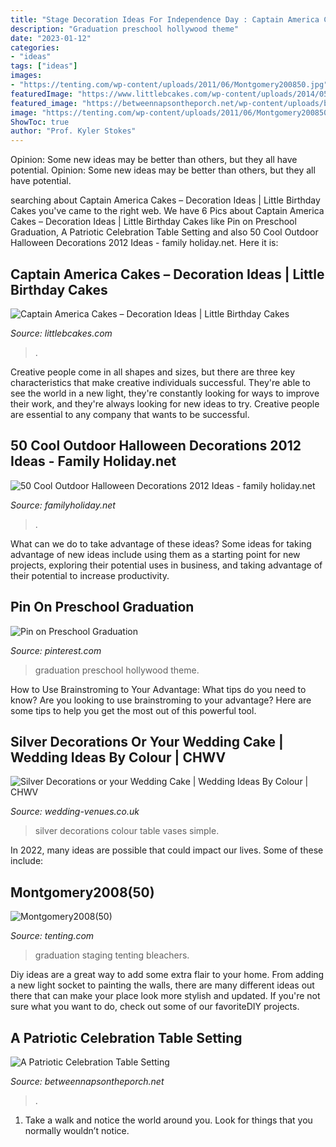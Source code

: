 ```yaml
---
title: "Stage Decoration Ideas For Independence Day : Captain America Cakes – Decoration Ideas"
description: "Graduation preschool hollywood theme"
date: "2023-01-12"
categories:
- "ideas"
tags: ["ideas"]
images:
- "https://tenting.com/wp-content/uploads/2011/06/Montgomery200850.jpg"
featuredImage: "https://www.littlebcakes.com/wp-content/uploads/2014/05/Captain-America-Cakes-Photos.jpg"
featured_image: "https://betweennapsontheporch.net/wp-content/uploads/blogger/-KZNOw4Bh99k/TfkrkJOfKQI/AAAAAAAAahc/9kIpBgZ6gUA/s1600/1.JPG"
image: "https://tenting.com/wp-content/uploads/2011/06/Montgomery200850.jpg"
ShowToc: true
author: "Prof. Kyler Stokes"
---
```



Opinion: Some new ideas may be better than others, but they all have potential.
Opinion: Some new ideas may be better than others, but they all have potential.

	

		
searching about Captain America Cakes – Decoration Ideas | Little Birthday Cakes you've came to the right web. We have 6 Pics about Captain America Cakes – Decoration Ideas | Little Birthday Cakes like Pin on Preschool Graduation, A Patriotic Celebration Table Setting and also 50 Cool Outdoor Halloween Decorations 2012 Ideas - family holiday.net. Here it is:
		
    
## Captain America Cakes – Decoration Ideas | Little Birthday Cakes

<img loading=lazy src="https://www.littlebcakes.com/wp-content/uploads/2014/05/Captain-America-Cakes-Photos.jpg" onerror="this.onerror=null;this.src='https://tse4.mm.bing.net/th?id=OIP.yrKUWT3VVtotVGhcENYnjAHaJ4&amp;pid=15.1';" alt="Captain America Cakes – Decoration Ideas | Little Birthday Cakes">

_Source: littlebcakes.com_

>. 

	

Creative people come in all shapes and sizes, but there are three key characteristics that make creative individuals successful. They're able to see the world in a new light, they're constantly looking for ways to improve their work, and they're always looking for new ideas to try. Creative people are essential to any company that wants to be successful.

    
## 50 Cool Outdoor Halloween Decorations 2012 Ideas - Family Holiday.net

<img loading=lazy src="https://www.familyholiday.net/wp-content/uploads/2012/09/Cool-Outdoor-Halloween-Decorations-2012-Ideas_111.jpg" onerror="this.onerror=null;this.src='https://tse1.mm.bing.net/th?id=OIP.qyl34k-fzHa6hCS8BQuhSQHaHa&amp;pid=15.1';" alt="50 Cool Outdoor Halloween Decorations 2012 Ideas - family holiday.net">

_Source: familyholiday.net_

>. 

	

What can we do to take advantage of these ideas?
Some ideas for taking advantage of new ideas include using them as a starting point for new projects, exploring their potential uses in business, and taking advantage of their potential to increase productivity.

    
## Pin On Preschool Graduation

<img loading=lazy src="https://i.pinimg.com/736x/12/0c/8e/120c8e0aaef5d8d976391b86b059308b--hollywood-classroom-hollywood-theme.jpg" onerror="this.onerror=null;this.src='https://tse3.mm.bing.net/th?id=OIP.BLdRmlD7wnrDSKdim0MZvAHaJ3&amp;pid=15.1';" alt="Pin on Preschool Graduation">

_Source: pinterest.com_

>graduation preschool hollywood theme. 

	

How to Use Brainstroming to Your Advantage: What tips do you need to know?
Are you looking to use brainstroming to your advantage? Here are some tips to help you get the most out of this powerful tool.

    
## Silver Decorations Or Your Wedding Cake | Wedding Ideas By Colour | CHWV

<img loading=lazy src="https://www.wedding-venues.co.uk/sites/default/files/Silver-Wedding-Decorations-leijea.jpg" onerror="this.onerror=null;this.src='https://tse2.mm.bing.net/th?id=OIP.SGT3E2tYULWeFrzQXm-TVQHaJ3&amp;pid=15.1';" alt="Silver Decorations or your Wedding Cake | Wedding Ideas By Colour | CHWV">

_Source: wedding-venues.co.uk_

>silver decorations colour table vases simple. 

	

In 2022, many ideas are possible that could impact our lives. Some of these include: 

    
## Montgomery2008(50)

<img loading=lazy src="https://tenting.com/wp-content/uploads/2011/06/Montgomery200850.jpg" onerror="this.onerror=null;this.src='https://tse2.mm.bing.net/th?id=OIP.tbNXWHytKv1Ec2TTcf4HjAHaFj&amp;pid=15.1';" alt="Montgomery2008(50)">

_Source: tenting.com_

>graduation staging tenting bleachers. 

	

Diy ideas are a great way to add some extra flair to your home. From adding a new light socket to painting the walls, there are many different ideas out there that can make your place look more stylish and updated. If you're not sure what you want to do, check out some of our favoriteDIY projects.

    
## A Patriotic Celebration Table Setting

<img loading=lazy src="https://betweennapsontheporch.net/wp-content/uploads/blogger/-KZNOw4Bh99k/TfkrkJOfKQI/AAAAAAAAahc/9kIpBgZ6gUA/s1600/1.JPG" onerror="this.onerror=null;this.src='https://tse1.mm.bing.net/th?id=OIP.0o1HUw0nWSewNoN41LRXyQHaLx&amp;pid=15.1';" alt="A Patriotic Celebration Table Setting">

_Source: betweennapsontheporch.net_

>. 

	

1. Take a walk and notice the world around you. Look for things that you normally wouldn’t notice.

